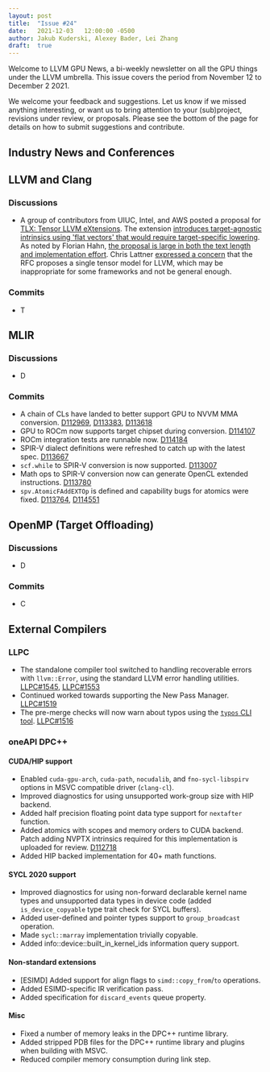 ```yaml
---
layout: post
title:  "Issue #24"
date:   2021-12-03   12:00:00 -0500
author: Jakub Kuderski, Alexey Bader, Lei Zhang
draft:  true
---
```


Welcome to LLVM GPU News, a bi-weekly newsletter on all the GPU things under the LLVM umbrella.
This issue covers the period from November 12 to December 2 2021.

We welcome your feedback and suggestions. Let us know if we missed anything interesting, or want us to bring attention to your (sub)project, revisions under review, or proposals. Please see the bottom of the page for details on how to submit suggestions and contribute.


## Industry News and Conferences

##  LLVM and Clang

### Discussions

*  A group of contributors from UIUC, Intel, and AWS posted a proposal for [TLX: Tensor LLVM eXtensions](https://lists.llvm.org/pipermail/llvm-dev/2021-November/153725.html). The extension [introduces target-agnostic intrinsics using 'flat vectors' that would require target-specific lowering](https://lists.llvm.org/pipermail/llvm-dev/2021-November/153926.html). As noted by Florian Hahn, [the proposal is large in both the text length and implementation effort](https://lists.llvm.org/pipermail/llvm-dev/2021-November/153914.html). Chris Lattner [expressed a concern](https://lists.llvm.org/pipermail/llvm-dev/2021-November/153991.html) that the RFC proposes a single tensor model for LLVM, which may be inappropriate for some frameworks and not be general enough.

### Commits

*  T


## MLIR

### Discussions

*  D

### Commits

*  A chain of CLs have landed to better support GPU to NVVM MMA conversion. [D112969](https://reviews.llvm.org/D112969), [D113383](https://reviews.llvm.org/D113383), [D113618](https://reviews.llvm.org/D113618)
*  GPU to ROCm now supports target chipset during conversion. [D114107](https://reviews.llvm.org/D114107)
*  ROCm integration tests are runnable now. [D114184](https://reviews.llvm.org/D114184)
*  SPIR-V dialect definitions were refreshed to catch up with the latest spec. [D113667](https://reviews.llvm.org/D113667)
*  `scf.while` to SPIR-V conversion is now supported. [D113007](https://reviews.llvm.org/D113007)
*  Math ops to SPIR-V conversion now can generate OpenCL extended instructions. [D113780](https://reviews.llvm.org/D113780)
*  `spv.AtomicFAddEXTOp` is defined and capability bugs for atomics were fixed. [D113764](https://reviews.llvm.org/D113764), [D114551](https://reviews.llvm.org/D114551)


## OpenMP (Target Offloading)

### Discussions

*  D

### Commits

*  C

## External Compilers

### LLPC

*  The standalone compiler tool switched to handling recoverable errors with `llvm::Error`, using the standard LLVM error handling utilities. [LLPC#1545](https://github.com/GPUOpen-Drivers/llpc/pull/1545), [LLPC#1553](https://github.com/GPUOpen-Drivers/llpc/pull/1553)
*  Continued worked towards supporting the New Pass Manager. [LLPC#1519](https://github.com/GPUOpen-Drivers/llpc/pull/1519)
*  The pre-merge checks will now warn about typos using the [`typos` CLI tool](https://github.com/crate-ci/typos). [LLPC#1516](https://github.com/GPUOpen-Drivers/llpc/pull/1516)


### oneAPI DPC++

#### CUDA/HIP support

*  Enabled `cuda-gpu-arch`, `cuda-path`, `nocudalib`, and `fno-sycl-libspirv` options in MSVC compatible driver (`clang-cl`).
*  Improved diagnostics for using unsupported work-group size with HIP backend.
*  Added half precision floating point data type support for `nextafter` function.
*  Added atomics with scopes and memory orders to CUDA backend. Patch adding NVPTX intrinsics required for this implementation is uploaded for review. [D112718](https://reviews.llvm.org/D112718)
*  Added HIP backed implementation for 40+ math functions.

#### SYCL 2020 support

*  Improved diagnostics for using non-forward declarable kernel name types and unsupported data types in device code (added `is_device_copyable` type trait check for SYCL buffers).
*  Added user-defined and pointer types support to `group_broadcast` operation.
*  Made `sycl::marray` implementation trivially copyable.
*  Added info::device::built_in_kernel_ids information query support.

#### Non-standard extensions

*  [ESIMD] Added support for align flags to `simd::copy_from`/`to` operations.
*  Added ESIMD-specific IR verification pass.
*  Added specification for `discard_events` queue property.

#### Misc

*  Fixed a number of memory leaks in the DPC++ runtime library.
*  Added stripped PDB files for the DPC++ runtime library and plugins when building with MSVC.
*  Reduced compiler memory consumption during link step.
